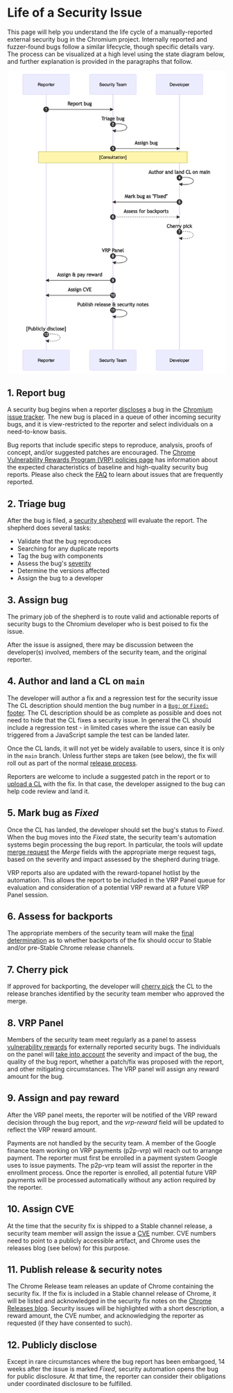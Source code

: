 # Life of a Security Issue

This page will help you understand the life cycle of a manually-reported
external security bug in the Chromium project. Internally reported and
fuzzer-found bugs follow a similar lifecycle, though specific details vary. The
process can be visualized at a high level using the state diagram below, and
further explanation is provided in the paragraphs that follow.

![alt text](life-of-a-security-issue.png "Sequence diagram of the life of a security issue")

<pre style="display:none" data-note="Source code for sequence diagram. Gitiles will not display this.">
<!--
https://mermaid.live/edit#pako:eNqNU71uwjAQfpWTh070BTJUqgKd2goBYiEdLvZBLBw79Q9thHj3OpAgklCJJUpy39_d2UfGjSCWMEffgTSnqcSdxTLTmcfgjQ5lTrb5qtB6yWWF2sOCKmP9-P-SeLDS17Cii8RtcUoHUqY6s2Kp03h-eenRklYd8rBrcL3iGLyyMTD9B756JvDqnNzpFhihn8YTmAPZazeTG_QmNdoF5dFLo78ujGt5IBx8YSygFqCaR_oORkOJckQaRP9Au2_yADrI2Jv8JZGxi1W_j1Ej5Bxso2eOfN9kd8OAfUZakLU1VJLv78mPgq0Xc5ijJnUP203rOtEnqLAGSz9oxUOEdD17IMQ85Eq6IgorQkfRxnUAHVfnBqeoZ7Q5k7mqQUjHlXEUV8gmrCQb9yLicT9mGuLQfUElZSyJr4K2GBfebOAUoaES6GkmpDeWJVtUjiasuRHLWnOWeBuoA7VXpkWd_gADszf5
-->

sequenceDiagram
	autonumber
	participant Reporter
	participant Security Team
	participant Developer

	Reporter->>Security Team: Report bug
	Security Team->>Security Team: Triage bug
	Security Team->>Developer: Assign bug

	Note over Reporter,Developer: [Consultation]

	Developer->>Developer: Author and land CL on main
	Developer->>Security Team: Mark bug as "Fixed"

	Security Team-->>Developer: Assess for backports

	Developer-->>Developer: Cherry pick

	Security Team->>Security Team: VRP Panel
	Security Team->>Reporter: Assign & pay reward
	Security Team->>Reporter: Assign CVE
	Security Team->>Security Team: Publish release & security notes

	Reporter-->>Reporter: [Publicly disclose]
</pre>

## 1. Report bug

A security bug begins when a reporter [
discloses](https://www.chromium.org/Home/chromium-security/reporting-security-bugs/)
a bug in the [Chromium issue
tracker](https://issues.chromium.org/issues/new?noWizard=true&component=1363614&template=1922342).
The new bug is placed in a queue of other incoming security bugs, and it is
view-restricted to the reporter and select individuals on a need-to-know
basis.

Bug reports that include specific steps to reproduce, analysis, proofs of
concept, and/or suggested patches are encouraged. The [Chrome Vulnerability
Rewards Program (VRP) policies page](https://g.co/chrome/vrp/#report-quality)
has information about the expected characteristics of baseline and high-quality
security bug reports. Please also check the [FAQ](faq.md) to learn
about issues that are frequently reported.

## 2. Triage bug

After the bug is filed, a [security shepherd](shepherd.md) will evaluate the
report. The shepherd does several tasks:

- Validate that the bug reproduces
- Searching for any duplicate reports
- Tag the bug with components
- Assess the bug's [severity](severity-guidelines.md)
- Determine the versions affected
- Assign the bug to a developer

## 3. Assign bug

The primary job of the shepherd is to route valid and actionable reports of
security bugs to the Chromium developer who is best poised to fix the issue.

After the issue is assigned, there may be discussion between the developer(s)
involved, members of the security team, and the original reporter.

## 4. Author and land a CL on `main`

The developer will author a fix and a regression test for the security issue
The CL description should mention the bug number in a
[`Bug:` or `Fixed:` footer](../contributing.md#cl-footer-reference). The CL
description should be as complete as possible and does not need to hide that
the CL fixes a security issue. In general the CL should include a regression
test - in limited cases where the issue can easily be triggered from a
JavaScript sample the test can be landed later.

Once the CL lands, it will not yet be widely available to users, since it is
only in the `main` branch. Unless further steps are taken (see below), the fix
will roll out as part of the normal [release
process](../process/release_cycle.md).

Reporters are welcome to include a suggested patch in the report or to [upload a
CL](../contributing.md) with the fix. In that case, the developer assigned to
the bug can help code review and land it.

## 5. Mark bug as *Fixed*

Once the CL has landed, the developer should set the bug's status to *Fixed*.
When the bug moves into the *Fixed* state, the security team's automation
systems begin processing the bug report. In particular, the tools will update
[merge request](../process/merge_request.md) the *Merge* fields with the
appropriate merge request tags, based on the severity and impact assessed by
the shepherd during triage.

VRP reports also are updated with the reward-topanel hotlist by the automation.
This allows the report to be included in the VRP Panel queue for
evaluation and consideration of a potential VRP reward at a future VRP Panel
session.

## 6. Assess for backports

The appropriate members of the security team will make the [final determination](https://www.chromium.org/Home/chromium-security/security-release-management/)
as to whether backports of the fix should occur to Stable and/or pre-Stable
Chrome release channels.

## 7. Cherry pick

If approved for backporting, the developer will [cherry
pick](../process/merge_request.md#landing-an-approved-merge) the CL to the
release branches identified by the security team member who approved the
merge.

## 8. VRP Panel

Members of the security team meet regularly as a panel to assess [vulnerability
rewards](vrp-faq.md) for externally reported security bugs. The individuals on
the panel will [take into account](https://g.co/chrome/vrp) the severity and
impact of the bug, the quality of the bug report, whether a patch/fix was
proposed with the report, and other mitigating circumstances. The VRP panel will
assign any reward amount for the bug.

## 9. Assign and pay reward

After the VRP panel meets, the reporter will be notified of the VRP reward
decision through the bug report, and the *vrp-reward* field will be updated to
reflect the VRP reward amount.

Payments are not handled by the security team. A member of the Google finance
team working on VRP payments (p2p-vrp) will reach out to arrange payment. The
reporter must first be enrolled in a payment system Google uses to issue
payments. The p2p-vrp team will assist the reporter in the enrollment process.
Once the reporter is enrolled, all potential future VRP payments will be
processed automatically without any action required by the reporter.

## 10. Assign CVE

At the time that the security fix is shipped to a Stable channel release, a
security team member will assign the issue a [CVE](https://www.cve.org/) number.
CVE numbers need to point to a publicly accessible artifact, and Chrome uses the
releases blog (see below) for this purpose.

## 11. Publish release & security notes

The Chrome Release team releases an update of Chrome containing the security
fix. If the fix is included in a Stable channel release of Chrome, it will be
listed and acknowledged in the security fix notes on the [Chrome Releases
blog](https://googlechromereleases.blogspot.com/). Security issues will be
highlighted with a short description, a reward amount, the CVE number, and
acknowledging the reporter as requested (if they have consented to such).

## 12. Publicly disclose

Except in rare circumstances where the bug report has been embargoed, 14 weeks
after the issue is marked *Fixed*, security automation opens the bug for public
disclosure. At that time, the reporter can consider their obligations under
coordinated disclosure to be fulfilled.
